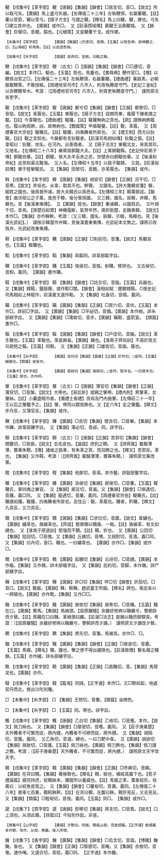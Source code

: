<!-- { "loadSidebar": true } -->
鞬	【戌集中】【革字部】	鞬	【唐韻】【集韻】【韻會】□居言切，音□。【說文】所以戢弓矢。【廣韻】馬上盛弓矢器。【左傳僖二十三年】左執鞭弭，右屬櫜鞬。【註】櫜以受箭，鞬以受弓。【揚子方言】弓謂之鞬。【釋名】馬上曰鞬。鞬，建也。弓矢□建立其中也。　【廣韻】或作□。　又【前漢西域傳】奧鞬王治奧鞬城。　又【韻會】巨偃切，音楗。韜也。【元稹策】文皇鞬櫜干戈。或作建。

	【未集中】【耳字部】		【廣韻】【集韻】□仍吏切，音餌。【玉篇】以牲告神，欲神聽之，曰。【山海經】祈用魚。【註】以血塗祭爲。

	【辰集中】【木字部】		【唐韻】良冉切，音斂。功勤之稱。

鞭	【戌集中】【革字部】	鞭	〔古文〕□【唐韻】【集韻】【韻會】□□連切，音編。【說文】本作□。驅也。【玉篇】笞也。馬箠也。【書舜典】鞭作官□。【傳】以鞭爲治官之□。【左傳僖二十三年】左執鞭弭，右屬櫜鞬。【禮曲禮】乗路馬，必朝服載鞭策，不敢授綏。【周禮地官司市】凡市入，則胥執鞭度守門。【史記三皇紀】以赤鞭鞭草木。考證：〔【周禮地官司市】凡市入，則胥吏執鞭度守門。〕　謹照原文省吏字。 

鞮	【戌集中】【革字部】	鞮	【唐韻】都兮切【集韻】【韻會】【正韻】都黎切，□音低。【說文】革履也。【玉篇】單履也。【揚子方言】自關而東，複履下襌者謂之鞮。【註】今韋鞮也。【禮曲禮】鞮屨。【註】鞮屨無絇之菲也。【疏】謂無絇飾履也。履以絇爲飾，凶，故無絇也。【戰國策】甲盾鞮鍪。【註】鞮，革履。　又【周禮春官大宗伯】鞮鞻氏。【註】鞮屨，四夷舞者所屝也。　又【禮王制】西方曰狄鞮。【註】鞮之言知也。今冀都有言狄鞮者。【前漢司馬相如傳】狄鞮之倡。【註】韋昭曰：狄鞮，地名。在河內。出善倡者。　又【揚子法言】東鞮北女，來貢其珍。　又地名。【左傳昭二十八年】樂霄爲銅鞮大夫。【註】上黨銅鞮縣。【史記仲尼弟子傳】銅鞮伯華。【註】銅鞮，晉大夫羊舌赤之邑，世號赤曰銅鞮伯華。又【後漢和帝紀】追至和渠北鞮海。　又人名。【左傳昭十五年】以鼓子鞮歸。　又姓。【前漢匈奴傳】單于姓攣鞮氏。　又【集韻】田黎切，音題。亦革履也。　【集韻】或作。

韩	【戌集中】【韋字部】	韓	【唐韻】【集韻】胡安切【韻會】【正韻】河干切，□音寒。【說文】井垣也。从韋，取其帀也。幹聲。　又國名。【詩大雅韓奕箋】韓，姬姓之國也，後爲晉所滅，故大夫韓氏以爲邑名。【左傳桓三年】韓萬御戎。【韻會】曲沃桓公之子萬，食邑于韓，後分晉爲國。　又三韓，國名，辰韓，弁韓，馬韓也。見【後漢東夷傳】。　又【廣韻】姓也。【韻會】秦滅韓，以國爲氏。　又叶胡千切，音焉。【孫楚白起贊】神機電斷，氣齊卒然，南折勁楚，走魏禽韓。　【說文】本作□。【集韻】亦作榦幹。考證：〔又三韓，國名，辰韓，示韓，馬韓也。見【後漢光武紀】。〕　謹按示韓當作弁韓，見後漢書東夷傳，光武紀本文無之。謹將示改爲弁。光武紀改東夷傳。 

鞯	【戌集中】【革字部】	韉	【唐韻】【正韻】□則前切，音箋。【說文】馬鞁具也。【玉篇】鞍韉也。

鞱	【戌集中】【革字部】	鞱	【集韻】與韜同。詳韋部韜字註。

鞲	【戌集中】【革字部】	鞲	【玉篇】恪侯切，音彄。射鞲，臂捍也。　又古侯切，音鉤。義同。　【廣韻】書作韝。

鞳	【戌集中】【革字部】	鞳	【集韻】【韻會】□託合切，音錔。【玉篇】兵器也。　又【集韻】鏜鞳，鐘鼓聲。或作鞈□闒。【韻會】漢相如賦：鏗鏘鏜鞳。○按史記司馬相如上林賦作，前漢書文選作鞈。　又【集韻】吐盍切，音榻。義同。

鞴	【戌集中】【革字部】	鞴	【廣韻】【集韻】【正韻】□房六切，音伏。【玉篇】本作□。詳前□字註。　又【廣韻】【集韻】□平祕切，音備。【廣韻】本作絥。詳糸部絥字註。　又【廣韻】【集韻】□蒲故切，音步。【廣韻】鞴靫，盛箭室。　【類篇】書作□。

鞵	【戌集中】【革字部】	鞵	【唐韻】【集韻】【韻會】□戸佳切，音膎。【說文】革生鞮也。【玉篇】革鞮也。革底麻枲。【廣韻】屩也。【淮南子齊俗訓】不亟於爲文句疏短之鞵。【玉篇】同鞋。　又【集韻】【正韻】□雄皆切，音諧。履也。

	【未集中】【糸字部】		【廣韻】烏何切【集韻】【韻會】【正韻】於何切，□音阿。【玉篇】細繒也。【類篇】或省作。

	【未集中】【羊字部】		【廣韻】普耕切【集韻】披耕切，□音怦。駁羊名。一曰使羊也。【玉篇】使也。亦作抨。

鞶	【戌集中】【革字部】	鞶	〔古文〕□【唐韻】薄官切【集韻】【韻會】【正韻】蒲官切，□音槃。【說文】大帶也。【易訟卦】或錫之鞶帶。【禮內則】男鞶革，女鞶絲。【註】小囊盛帨巾者。【儀禮士昏禮】庶母及門內施鞶。【左傳莊二十一年】王以后之鞶鑑予之。【註】鞶，帶而以鏡爲飾也。又【定六年】定之鞶鑑。【釋文】步丹反，又蒲官反。【集韻】或作。

鞸	【戌集中】【革字部】	鞸	【廣韻】□吉切【集韻】壁吉切，□音畢。【集韻】本作韠。詳韋部韠字註。　又【集韻】簿必切，音邲。同。詳字註。

鞹	【戌集中】【革字部】	鞹	〔古文〕□【唐韻】【正韻】苦郭切【集韻】【韻會】闊鑊切，□音廓。【說文】去毛皮也。【論語】虎豹之鞹。　又【詩齊風】載驅薄薄，簟茀朱鞹。【傳】諸侯之路車，有朱革之質，而羽飾之也。【釋文】苦郭反。革也。　【集韻】又作鞟。考證：〔【詩齊風】載驅薄薄，簟笰朱鞹。〕　謹照原文笰改茀。 

鞺	【戌集中】【革字部】	鞺	【集韻】他郞切，音湯。本作鼞。詳鼓部鼞字註。

鞻	【戌集中】【革字部】	鞻	【廣韻】洛侯切【集韻】郞侯切，□音婁。【玉篇】鞮鞻氏，掌四夷之樂官。　又【集韻】郞豆切，音漏。又【集韻】【韻會】□俱遇切，音屨。義□同。　又【集韻】龍遇切，音屢。義同。【周禮春官宗伯】鞮鞻氏。【註】鞻讀如屨。鞮屨，四夷舞者所屝也。呂忱云：鞮，革履也。鞻者，靲鞻。【釋文】九具反，又力具反。

鞼	【戌集中】【革字部】	鞼	【唐韻】【集韻】□求位切，音匱。【說文】韋繡也。【廣韻】繡革也。盾綴革也。【齊語】輕罪贖以鞼盾、一戟。【註】盾綴革，有文如繢也。　又【淮南子原道訓】堅强而不鞼。【註】鞼，折也。　又【廣韻】公回切【集韻】姑回切，□音傀。又【集韻】丘媿切，音喟。又胡對切，音潰。義□同。　又【集韻】曰內切，音□。韁也。一曰繡韋也。　【廣韻】亦作□。【集韻】或作□。

鞽	【戌集中】【革字部】	鞽	【廣韻】起嚻切【集韻】丘祅切，□音趫。【廣韻】本作橇。【集韻】又作橋。詳木部橇字註。　又【集韻】訖約切，音脚。本作屩。詳尸部屩字註。

鞾	【戌集中】【革字部】	鞾	【唐韻】許□切【集韻】呼□切【韻會】許茄切，□音□。【說文】鞮屬。【廣韻】鞾，鞋鞾。趙武靈王所服。【釋名】跨也。兩足各以一跨騎也。【廣韻】亦作靴。【集韻】又作□□。

鞿	【戌集中】【革字部】	鞿	【廣韻】居依切【集韻】居希切，□音機。【玉篇】韁在口。【廣韻】繫馬。【集韻】馬絡頭。【屈原離騷】余雖好修姱以鞿羈兮，謇朝誶而夕朁。【註】馬韁在口曰鞿，革絡頭曰羈。【前漢□法志】是猶以鞿而御駻突。考證：〔【屈原離騷】余雖好修姱以鞿羈兮，謇朝誶而夕譖。〕　謹照原文夕譖改夕朁。 

韀	【戌集中】【革字部】	韀	【集韻】將先切，音箋。馬被具。亦作□、□。

韁	【戌集中】【革字部】	韁	【廣韻】【集韻】【韻會】【正韻】□居良切，音薑。【玉篇】馬緤。【釋名】韁，疆也，擊之使不得出疆限也。【前漢敘傳】繫名聲之韁鎖。【玉篇】亦作繮。詳糸部繮字註。

韂	【戌集中】【革字部】	韂	【廣韻】【集韻】【正韻】□昌豔切，音。【集韻】馬障泥也。【廣韻】亦作。

韃	【戌集中】【革字部】	韃	【篇海】同撻。【正字通】本作□。又□靼如起，地處契丹西北，族出沙陀別種。

□	【未集中】【糸字部】	□	【集韻】王問切，音暈。【類篇】染閒色。

□	【未集中】【糸字部】	□	【玉篇】同。帶也。詳字註。

韄	【戌集中】【革字部】	韄	【唐韻】乙白切【集韻】乙格切，□音擭。本作。【說文】佩刀絲也。　又【集韻】【韻會】□屋虢切，音嚄。義同。　又【莊子庚桑楚】夫外韄者不可繁而捉，將內揵。內韄者不可繆而捉，將外揵。　又【集韻】胡陌切，音獲。義同。　又乙角切，音渥。縛也。一曰刀靶中韋。　又【廣韻】胡誤切【集韻】胡故切，□音護。【玉篇】佩刀絲也。【廣韻】佩刀飾也。【集韻】佩刀謂之韄。考證：〔【莊子庚桑楚】天外韄者，不可繁而捉，將內揵。〕　謹照原文天字改夫字。 

韅	【戌集中】【革字部】	韅	【廣韻】【集韻】【韻會】【正韻】□呼典切，音顯。【廣韻】在背曰韅。【集韻】著掖鞥也。【釋名】韅，經也，橫經其腹下也。【荀子禮論篇】寢兕持虎，蛟韅絲末，彌龍所以養威也。【註】馬服之革，蓋象蛟形。徐廣曰：以蛟魚皮爲之。　又【集韻】【韻會】□馨甸切，音灦。義同。【左傳僖二十八年】晉車七百乗，韅靷鞅靽。【註】在背曰韅，在腹曰鞅。韅許見反，又去見反。　又【集韻】【類篇】□輕甸切，音俔。義同。【玉篇】同□。　【集韻】或作□。

頾	【戌集下】【頁字部】	頾	【唐韻】卽移切【集韻】將支切，□音貲。【說文】口上須也。从須此聲。【徐鉉曰】今俗別作髭。非是。

	【寅集中】【山字部】		【廣韻】才敢切。同嵌。開張山貌。見倉頡篇。【正字通】倉頡篇本作嵌，改作，从拑，無義。後人所增。

馣	【戌集下】【香字部】	馣	【廣韻】【集韻】【韻會】□烏含切，音諳。【博雅】馣馣，香也。　又【集韻】【韻會】【正韻】□鄔感切，音晻。又【集韻】衣檢切，音奄。通作唵。又遏合切，音姶。義□同。　【正字通】本作馣。

